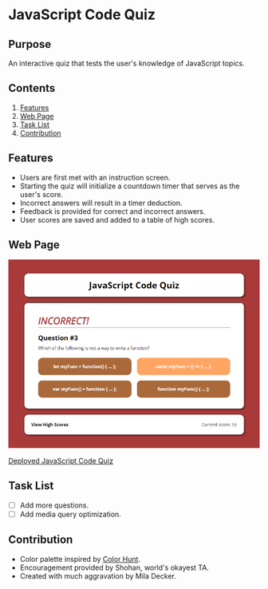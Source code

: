 # JavaScript Code Quiz

## Purpose
An interactive quiz that tests the user's knowledge of JavaScript topics.

## Contents
1. [Features](#features)
2. [Web Page](#web-page)
3. [Task List](#task-list)
4. [Contribution](#contribution)

## Features
* Users are first met with an instruction screen.
* Starting the quiz will initialize a countdown timer that serves as the user's score.
* Incorrect answers will result in a timer deduction.
* Feedback is provided for correct and incorrect answers.
* User scores are saved and added to a table of high scores.

## Web Page
![Code Quiz](./assets/images/screenshot.png)

[Deployed JavaScript Code Quiz](https://deckiedevs.github.io/code-quiz/)

## Task List
- [ ] Add more questions.
- [ ] Add media query optimization.

## Contribution
* Color palette inspired by [Color Hunt](https://colorhunt.co/).
* Encouragement provided by Shohan, world's okayest TA.
* Created with much aggravation by Mila Decker.